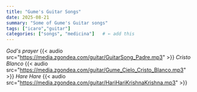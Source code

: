 ```yaml
---
title: "Gume's Guitar Songs"
date: 2025-08-21
summary: "Some of Gume's Guitar songs"
tags: ["icaro","guitar"]
categories: ["songs", "medicina"]   # ← add this
---
```


*God's prayer*
{{< audio src="https://media.zgondea.com/guitar/GuitarSong_Padre.mp3" >}}
*Cristo Blanco*
{{< audio src="https://media.zgondea.com/guitar/Gume_Cielo_Cristo_Blanco.mp3" >}}
*Hare Hare*
{{< audio src="https://media.zgondea.com/guitar/HariHariKrishnaKrishna.mp3" >}}


